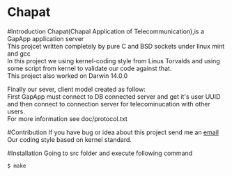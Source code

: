Chapat
======
#Introduction
Chapat(Chapal Application of Telecommunication),is a GapApp application server  
This projcet written completely by pure C and BSD sockets under linux mint and gcc  
In this project we using kernel-coding style from Linus Torvalds and using some
script from kernel to validate our code against that.  
This project also worked on Darwin 14.0.0

Finally our sever, client model created as follow:  
First GapApp must connect to DB connected server and get it's user UUID and then
connect to connection server for telecominucation with other users.  
For more information see doc/protocol.txt

#Contribution
If you have bug or idea about this project send me an [email](mailto:parham.alvani@gmail.com)  
Our coding style based on kernel standard.

#Installation
Going to src folder and execute following command

	$ make

